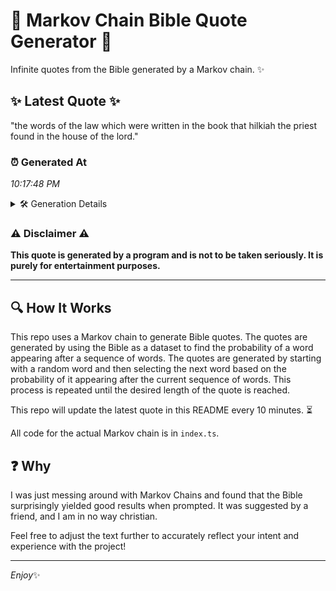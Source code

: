 # 📖 Markov Chain Bible Quote Generator 📖

Infinite quotes from the Bible generated by a Markov chain. ✨

## ✨ Latest Quote ✨
"the words of the law which were written in the book that hilkiah the priest found in the house of the lord."

### ⏰ Generated At
*10:17:48 PM*

<details>
    <summary>🛠️ Generation Details</summary>
    <p>
        <strong>🌱 Seed:</strong> the<br>
        <strong>🔄 Iterations:</strong> 21<br>
        <strong>📜 Context History:</strong><br>[ the ]: words<br>[ the, words ]: of<br>[ the, words, of ]: the<br>[ the, words, of, the ]: law<br>[ the, words, of, the, law ]: which<br>[ the, words, of, the, law, which ]: were<br>[ words, of, the, law, which, were ]: written<br>[ of, the, law, which, were, written ]: in<br>[ the, law, which, were, written, in ]: the<br>[ law, which, were, written, in, the ]: book<br>[ which, were, written, in, the, book ]: that<br>[ were, written, in, the, book, that ]: hilkiah<br>[ written, in, the, book, that, hilkiah ]: the<br>[ in, the, book, that, hilkiah, the ]: priest<br>[ the, book, that, hilkiah, the, priest ]: found<br>[ book, that, hilkiah, the, priest, found ]: in<br>[ that, hilkiah, the, priest, found, in ]: the<br>[ hilkiah, the, priest, found, in, the ]: house<br>[ the, priest, found, in, the, house ]: of<br>[ priest, found, in, the, house, of ]: the<br>[ found, in, the, house, of, the ]: lord.<br>
    </p>
</details>

### ⚠️ Disclaimer ⚠️
**This quote is generated by a program and is not to be taken seriously. It is purely for entertainment purposes.**

---

## 🔍 How It Works

This repo uses a Markov chain to generate Bible quotes. The quotes are generated by using the Bible as a dataset to find the probability of a word appearing after a sequence of words. The quotes are generated by starting with a random word and then selecting the next word based on the probability of it appearing after the current sequence of words. This process is repeated until the desired length of the quote is reached.

This repo will update the latest quote in this README every 10 minutes. ⏳

All code for the actual Markov chain is in `index.ts`.

## ❓ Why

I was just messing around with Markov Chains and found that the Bible surprisingly yielded good results when prompted. 
It was suggested by a friend, and I am in no way christian.

Feel free to adjust the text further to accurately reflect your intent and experience with the project!

---

*Enjoy*✨
